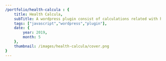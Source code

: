 ```yaml
---
/portfolio/health-calcula : {
    title: Health Calcula,
    subTitle: A wordpress plugin consist of calculations related with health.,
    tags: ["javascript","wordpress","plugin"],
    date: {
        year: 2019,
        month: 5
    },
    thumbnail: /images/health-calcula/cover.png
}
---
```

